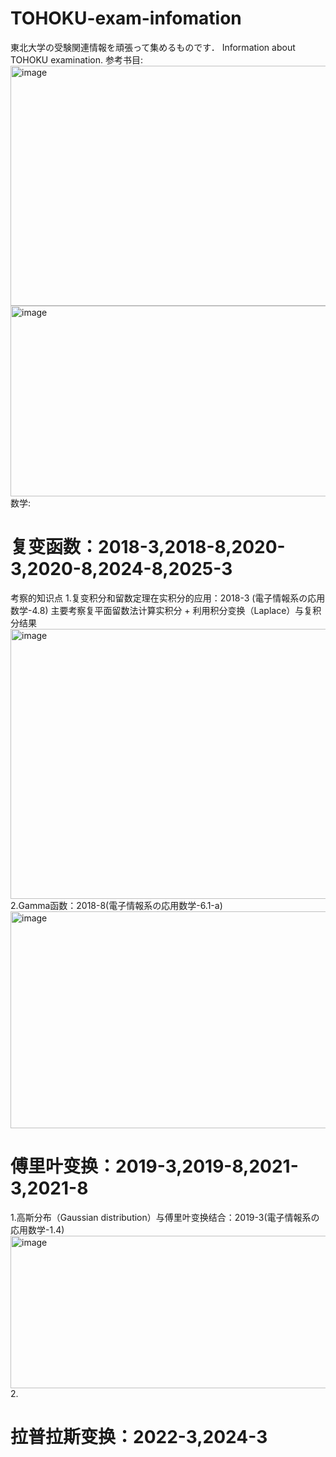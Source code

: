 # TOHOKU-exam-infomation
東北大学の受験関連情報を頑張って集めるものです．
Information about TOHOKU examination. 
参考书目:
<img width="1187" height="384" alt="image" src="https://github.com/user-attachments/assets/48ace2c5-a8f2-436e-bdf0-1976dbda8e5b" />
<img width="1182" height="305" alt="image" src="https://github.com/user-attachments/assets/f07c39e2-dcb5-4944-9d45-fb4f4325e8a3" />
数学:
# 复变函数：2018-3,2018-8,2020-3,2020-8,2024-8,2025-3
考察的知识点
1.复变积分和留数定理在实积分的应用：2018-3 (電子情報系の応用数学-4.8)
主要考察复平面留数法计算实积分 + 利用积分变换（Laplace）与复积分结果
<img width="721" height="432" alt="image" src="https://github.com/user-attachments/assets/04fbee01-582a-47b2-ac53-276e803529bd" />
2.Gamma函数：2018-8(電子情報系の応用数学-6.1-a)
<img width="644" height="347" alt="image" src="https://github.com/user-attachments/assets/6adb70a0-19bf-431e-b7ad-bd90665abf74" />
# 傅里叶变换：2019-3,2019-8,2021-3,2021-8
1.高斯分布（Gaussian distribution）与傅里叶变换结合：2019-3(電子情報系の応用数学-1.4)
<img width="884" height="244" alt="image" src="https://github.com/user-attachments/assets/dca96af2-eb3b-492e-a7e6-dc0a8b75bf32" />
2.
# 拉普拉斯变换：2022-3,2024-3
